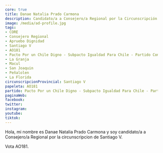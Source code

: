```yaml
---
core: true
title: Danae Natalia Prado Carmona
description: Candidato/a a Consejero/a Regional por la Circunscripción de Santiago V
image: /media/ad-profile.jpg
tags:
- CORE
- Consejero Regional
- Apruebo Dignidad
- Santiago V
- AO181
- Pacto Por un Chile Digno - Subpacto Igualdad Para Chile - Partido Comunista De Chile
- La Granja
- Macul
- San Joaquin
- Peñalolen
- La Florida
circunscripcionProvincial: Santiago V
papeleta: AO181
partido: Pacto Por un Chile Digno - Subpacto Igualdad Para Chile - Partido Comunista De Chile
paginaWeb:
facebook:
twitter:
instagram:
youtube:
tiktok:
---
```

Hola, mi nombre es Danae Natalia Prado Carmona y soy candidato/a a Consejero/a Regional por la circunscripcion de Santiago V.

Vota AO181.